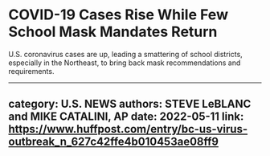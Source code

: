 # COVID-19 Cases Rise While Few School Mask Mandates Return

U.S. coronavirus cases are up, leading a smattering of school districts, especially in the Northeast, to bring back mask recommendations and requirements.

---
category: U.S. NEWS
authors: STEVE LeBLANC and MIKE CATALINI, AP
date: 2022-05-11
link: https://www.huffpost.com/entry/bc-us-virus-outbreak_n_627c42ffe4b010453ae08ff9
---
